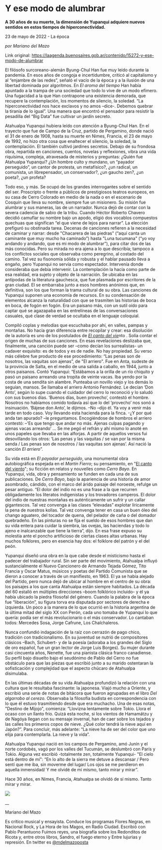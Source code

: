 # Y ese modo de alumbrar

**A 30 años de su muerte, la dimensión de Yupanqui adquiere nuevos sentidos en estos tiempos de hiperconectividad.**

23 de mayo de 2022 - La época

_por Mariano del Mazo_

Link original: https://laagenda.buenosaires.gob.ar/contenido/15272-y-ese-modo-de-alumbrar



El filósofo surcoreano-alemán Byung-Chul Han fue muy leído durante la pandemia. En esos años de congoja e incertidumbre, criticó al capitalismo y al “enjambre de las redes”, señaló el vacío de la época y a la ilusión de una libertad dominada por algoritmos. En *El aroma del tiempo* Han había apuntado a la trampa de una sociedad que todo lo vive de un modo efímero. Una fugacidad a la que Han contrapone una existencia demorada, que recupere la contemplación, los momentos de silencio, la soledad. “La hiperconectividad nos hace exclavos y no amos –dice-. Debemos quebrar la tiranía de lo igual”. Una manera que encontró el pensador para resistir la pesadilla del “Big Data” fue cultivar un jardín secreto.




Atahualpa Yupanqui hubiera leído con atención a Byung-Chul Han. En el trayecto que fue de Campo de la Cruz, partido de Pergamino, donde nació el 31 de enero de 1908, hasta su muerte en Nimes, Francia, el 23 de mayo de 1992, no hizo otra cosa que enaltecer el silencio, la soledad, la contemplación. El también cultivó jardines secretos. Debajo de su frondosa obra, repartida en canciones, cuentos, novelas y reflexiones, vibra una vida riquísima, compleja, atravesada de misterios y preguntas: ¿Quién fue Atahualpa Yupanqui? ¿Un hombre culto y mundano, un “payador perseguido”, un cantor de protesta, un metafísico?, ¿un radical, un comunista, un librepensador, un conservador?, ¿un gaucho zen?, ¿un poeta?, ¿un profeta?




Todo eso, y más. Se ocupó de los grandes interrogantes sobre el sentido del ser. Proscripto o frente a públicos de prestigiosos teatros europeos, en su casa de Cerro Colorado en medio de la nada o en el escenario de Cosquín que lleva su nombre, siempre fue un misionero. Su misión fue alumbrar y sus maneras, las de un narrador. Nunca dejó de contar con la severa cadencia de sabio de la tribu. Cuando Héctor Roberto Chavero decidió camuflar su nombre bajo un apodo, eligió dos vocablos compuestos quechuas que significan “el que viene de lejos para narrar”. La elección prefiguró su obstinada tarea. Decenas de canciones refieren a la necesidad de caminar y narrar: desde "Chacarera de las piedras" (“aquí canta un caminante que muy mucho ha caminado”) hasta "Luna tucumana" (“yo voy andando y andando, que es mi modo de alumbrar”), para citar dos de las más conocidas. Pero su mirada no era ajena a lo que describía; tampoco a los conflictos sociales que observaba como peregrino, al costado del camino. Tal vez su fisonomía sólida y robusta y el hablar pausado lleva a engaño, pero Yupanqui no servía como espectador. Intervenía donde consideraba que debía intervenir. La contemplación la hacía como parte de esa realidad, era sujeto y objeto de la narración. Se ubicaba en las antípodas de la literatura gauchesca, que fue plasmada por escritores de la gran ciudad. El se embarraba junto a esos hombres anónimos que, en definitiva, son los que forman la trama cultural de su obra. Las canciones de Yupanqui suponen una economía de recursos. En su condensación de elementos alcanza la naturalidad con que se trasmiten las historias de boca en boca, de fogón en fogón. Era un paisano más, con un sutil oído para captar qué se agazapaba en las entrelíneas de las conversaciones casuales, qué clase de verdad se ocultaba en el lenguaje coloquial.




Compiló coplas y melodías que escuchaba por ahí, en valles, pampas y montañas. No hacía gran diferencia entre recopilar y crear: esa disolución de la autoría es uno de los postulados de [*El canto del vie*](https://www.youtube.com/watch?v=3QZQKCl9H6E)nto . Solía contar el origen de muchas de sus canciones. En esas revelaciones deslizaba que, finalmente, una canción puede ser –como decían los surrealistas- un cadaver exquisito: es de todos y es de nadie. No hay propiedad. Su verso más célebre fue producto de ese procedimiento: “Las penas son de nosotros, las vaquitas son ajenas”, de "El arriero". Fue en Anta, sudeste de la provincia de Salta, en el medio de una salida a caballo, en 1944, junto a otros paisanos. Contó Yupanqui: “Estábamos a la orilla de un río chiquito y pasó un paisano arreando una tropita de veinte vacas. Iba yendo por la costa de una sendita sin alambre. Punteaba un novillo viejo y los demás lo seguían, mansos. Se llamaba el arriero Antonio Fernández. Le decían ‘Don Anto’, según lo supe cuando el cuidador del cerro lo reconoció y lo saludó con sus buenos días. ‘Buenos días, buen provecho’, contestó el hombre. Nosotros no habíamos comido todavía así que lo del ‘provecho’ nos sonó a insinuación. ‘Bájese don Anto’, le dijimos. –No –dijo él. Ya voy a venir más tarde en todo caso. Voy llevando esta hacienda para la finca. -¿Y por qué anda tan apurado? –le preguntamos. Encogiéndose de hombros el arriero contestó: –'Es que tengo que andar no más. Ajenas culpas pagando y ajenas vacas arreando’ ... Se me pegó el refrán y ahí mismo lo anoté en unos papeles que llevaba en las alforjas. A partir de aquellos versos fui desovillando los otros: ‘Las penas y las vaquitas / se van por la misma senda / Las penas son de nosotros / las vaquitas son ajenas’. Así nació la canción *El arriero*”.




Su vida está en *El payador perseguido*, una monumental obra autobiográfica espejada en el *Martín Fierro*; su pensamiento, en "[El canto del viento](https://www.folkloretradiciones.com.ar/literatura/El%20Canto%20del%20Viento.pdf)"; su ficción en relatos y nouvelles como *Cerro Bayo*. En Yupanqui, vida, obra y pensamiento se funden en cada una de sus publicaciones. De *Cerro Bayo*, bajo la apariencia de una historia de amor asombrado, cándido, con el marco del árido paisaje del noroeste, refulge un pesar antiguo. “El dolor del indio no es una frase a la que recurren obligadamente los literatos indigenistas y los trovadores camperos. El dolor del indio de nuestras montañas es auténticamente un sufrir y un callar gigantescos. Tal vez convenga a las clases “elevadas” explotar líricamente la pena de nuestros kollas. Tal vez convenga tener en casa un buen óleo del chango aguatero, del tocador de quena, del pelador de caña o del domador quebradeño. En las pinturas no se fija el sueldo de esos hombres que dan su vida entera para cuidar la siembra, las ovejas, las haciendas y todo lo ajeno e inalcanzable que tiene la tierra”, dijo. En esa frase expuso su molestia ante el poncho artificioso de ciertas clases altas urbanas. Hay muchos folklores, pero en esencia hay dos: el folklore del patrón y el del peón.




Yupanqui diseñó una obra en la que cabe desde el misticismo hasta el padecer del trabajador rural. Sin ser parte del movimiento, Atahualpa influyó sustancialmente el Nuevo Cancionero de Armando Tejada Gómez, Tito Francia y Oscar Matus, músicos y poetas del Partido Comunista que se dieron a conocer a través de un manifiesto, en 1963. El ya se había alejado del Partido, pero nunca dejó de ubicar al hombre en el centro de su obra: los paisajes a los que canta Atahualpa están siempre habitados. La década del 60 estalló en múltiples direcciones –boom folklórico incluido- y él ya había ubicado la piedra filosofal del género. Cuando la palabra de la época fue “liberación”, su figura torva era disputada por sectores de derecha e izquierda. Un poco a la manera de lo que ocurrió en la historia argentina de la última mitad del siglo XX con Perón, cada uno tomaba de Yupanqui lo que quería: podía ser el más revolucionario o el más conservador. Lo cantaban todos: Mercedes Sosa, Jorge Cafrune, Los Chalchaleros.




Nunca confundió indagación de la raíz con cerrazón de pago chico, tradición con tradicionalismo. En su juventud se nutrió de compositores clásicos –Bach, Schubert- y de la poesía (adoraba a los grandes del Siglo de oro español, fue un gran lector de Jorge Luis Borges). Su mujer durante casi cincuenta años, Nenette, fue una pianista clásica franco canadiense. Su perfil bajo disuelto bajo el seudónimo de Pablo del Cerro no fue obstáculo para que las piezas que escribió junto a su marido ostentaran la sofisticación y complejidad que el aspecto chúcaro de Atahualpa disimulaba.




En las últimas décadas de su vida Atahualpa profundizó la relación con una cultura que le resultaba fascinante: la japonesa. Viajó mucho a Oriente, y escribió una serie de notas de bitácora que fueron agrupadas en el libro *Del algarrobo al cerezo*. Observaba la filosofía budista en correspondencia con lo que él estuvo trasmitiendo desde que era muchacho. Una de esas notas, "Destino de Mijojo", comienza: “Llovizna lentamente sobre Tokio. Llora el ocaso con un llanto frío. Quizá esta noche, si los vientos de Hamamátzu y de Nagóya llegan con su mensaje invernal, han de caer sobre los tejados y las calles los primeros copos de nieve. ¿Qué color tendrá la nieve aquí en Japón?”. Para concluir, más adelante: “La nieve ha de ser del color que uno elija para contemplarla. La nieve y la vida”.




Atahualpa Yupanqui nació en los campos de Pergamino, amó Junín y el norte cordobés, vagó por los valles del Tucumán, se deslumbró con París y Tokio. Alguna vez escribió -totalmente zen, totalmente Yupanqui- "El cielo está dentro de mí": “En lo alto de la sierra me detuve a descansar / Pero sentí que me iba, sin moverme del lugar/ Los ojos se me perdieron en aquella inmensidad/ Y me olvidé de mí mismo, tanto mirar y mirar”.




Hace 30 años, en Nimes, Francia, Atahualpa se olvidó de sí mismo. Tanto mirar y mirar.




[![](https://img.youtube.com/vi/KGMjH9pYUCE/0.jpg)](https://www.youtube.com/watch?v=KGMjH9pYUCE)




\_\_




Mariano del Mazo




Es crítico musical y ensayista. Conduce los programas Flores Negras, en Nacional Rock, y La Hora de los Magos, en Radio Ciudad. Escribió con Pablo Perantuono Fuimos reyes, una biografía sobre los Redonditos de Ricota y, entre otros libros, Sandro, el fuego eterno y Entre lujurias y represión. En twitter es [@mdelmazoposta](https://twitter.com/mdelmazoposta)



